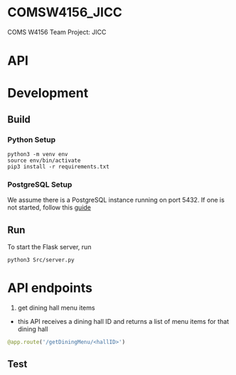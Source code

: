 # COMSW4156_JICC
COMS W4156 Team Project: JICC
# API
# Development
## Build
### Python Setup
```
python3 -m venv env
source env/bin/activate
pip3 install -r requirements.txt
```
### PostgreSQL Setup
We assume there is a PostgreSQL instance running on port 5432. If one is not started, follow this [guide](https://www.digitalocean.com/community/tutorials/how-to-install-and-use-postgresql-on-ubuntu-18-04)
## Run 
To start the Flask server, run
```
python3 Src/server.py 
```
# API endpoints
1. get dining hall menu items
- this API receives a dining hall ID and returns a list of menu items for that dining hall
```python
@app.route('/getDiningMenu/<hallID>')
```

## Test
